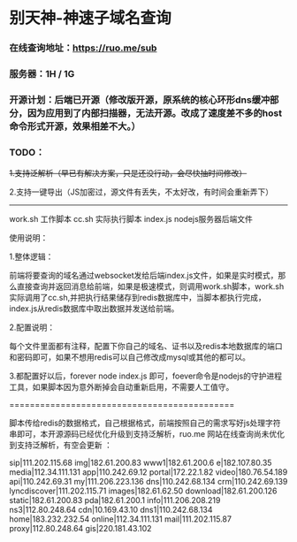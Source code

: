 # 别天神-神速子域名查询

### 在线查询地址：https://ruo.me/sub

### 服务器：1H / 1G

### 开源计划：后端已开源（修改版开源，原系统的核心环形dns缓冲部分，因为应用到了内部扫描器，无法开源。改成了速度差不多的host命令形式开源，效果相差不大。）

### TODO：

~~1.支持泛解析（早已有解决方案，只是还没行动，会尽快抽时间修改）~~

2.支持一键导出（JS加密过，源文件有丢失，不太好改，有时间会重新弄下）

---

work.sh 工作脚本
cc.sh   实际执行脚本
index.js   nodejs服务器后端文件


使用说明：

1.整体逻辑：

前端将要查询的域名通过websocket发给后端index.js文件，如果是实时模式，那么直接查询并返回消息给前端，如果是极速模式，则调用work.sh脚本，work.sh实际调用了cc.sh,并把执行结果储存到redis数据库中，当脚本都执行完成，index.js从redis数据库中取出数据并发送给前端。


2.配置说明：

每个文件里面都有注释，配置下你自己的域名、证书以及redis本地数据库的端口和密码即可，如果不想用redis可以自己修改成mysql或其他的都可以。

3.都配置好以后，forever node index.js 即可，foever命令是nodejs的守护进程工具，如果脚本因为意外断掉会自动重新启用，不需要人工值守。


============================================

脚本传给redis的数据格式，自己根据格式，前端按照自己的需求写好js处理字符串即可，本开源源码已经优化升级到支持泛解析，ruo.me 网站在线查询尚未优化到支持泛解析，有空会更新 ：

sip|111.202.115.68
img|182.61.200.83
www1|182.61.200.6
e|182.107.80.35
media|112.34.111.131
app|110.242.69.12
portal|172.22.1.82
video|180.76.54.189
api|110.242.69.31
my|111.206.223.136
dns|110.242.68.134
crm|110.242.69.139
lyncdiscover|111.202.115.71
images|182.61.62.50
download|182.61.200.126
static|182.61.200.83
pda|182.61.200.1
info|111.206.208.219
ns3|112.80.248.64
cdn|10.169.43.10
dns1|110.242.68.134
home|183.232.232.54
online|112.34.111.131
mail|111.202.115.87
proxy|112.80.248.64
gis|220.181.43.102

